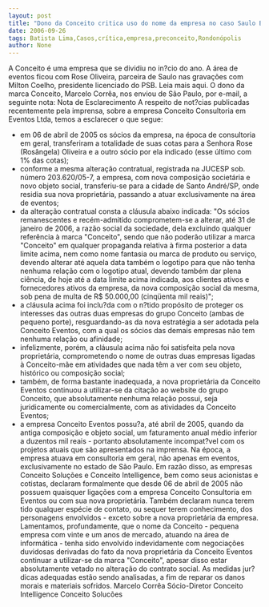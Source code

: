 ```yaml
---
layout: post
title: "Dono da Conceito critica uso do nome da empresa no caso Saulo Batista"
date: 2006-09-26
tags: Batista Lima,Casos,crítica,empresa,preconceito,Rondonópolis
author: None
---
```

A Conceito é uma empresa que se dividiu no in?cio do ano.
A área de eventos ficou com Rose Oliveira, parceira de Saulo nas gravações com Milton Coelho, presidente licenciado do PSB. Leia mais aqui.
O dono da marca Conceito, Marcelo Corrêa, nos enviou de São Paulo, por e-mail, a seguinte nota:
Nota de Esclarecimento 
A respeito de not?cias publicadas recentemente pela imprensa, sobre a empresa Conceito Consultoria em Eventos Ltda, temos a esclarecer o que segue: 
- em 06 de abril de 2005 os sócios da empresa, na época de consultoria em geral, transferiram a totalidade de suas cotas para a Senhora Rose (Rosângela) Oliveira e a outro sócio por ela indicado (esse último com 1% das cotas); 
- conforme a mesma alteração contratual, registrada na JUCESP sob. número 203.620/05-7, a empresa, com nova composição societária e novo objeto social, transferiu-se para a cidade de Santo André/SP, onde residia sua nova proprietária, passando a atuar exclusivamente na área de eventos; 
- da alteração contratual consta a cláusula abaixo indicada: \"Os sócios remanescentes e recém-admitido comprometem-se a alterar, até 31 de janeiro de 2006, a razão social da sociedade, dela excluindo qualquer referência à marca \"Conceito\", sendo que não poderão utilizar a marca \"Conceito\" em qualquer propaganda relativa à firma posterior a data limite acima, nem como nome fantasia ou marca de produto ou serviço, devendo alterar até aquela data também o logotipo para que não tenha nenhuma relação com o logotipo atual, devendo também dar plena ciência, de hoje até a data limite acima indicada, aos clientes ativos e fornecedores ativos da empresa, da nova composição social da mesma, sob pena de multa de R$ 50.000,00 (cinqüenta mil reais)\"; 
- a cláusula acima foi inclu?da com o n?tido propósito de proteger os interesses das outras duas empresas do grupo Conceito (ambas de pequeno porte), resguardando-as da nova estratégia a ser adotada pela Conceito Eventos, com a qual os sócios das demais empresas não tem nenhuma relação ou afinidade; 
- infelizmente, porém, a cláusula acima não foi satisfeita pela nova proprietária, comprometendo o nome de outras duas empresas ligadas à Conceito-mãe em atividades que nada têm a ver com seu objeto, histórico ou composição social; 
- também, de forma bastante inadequada, a nova proprietária da Conceito Eventos continuou a utilizar-se da citação ao website do grupo Conceito, que absolutamente nenhuma relação possui, seja juridicamente ou comercialmente, com as atividades da Conceito Eventos; 
- a empresa Conceito Eventos possu?a, até abril de 2005, quando da antiga composição e objeto social, um faturamento anual médio inferior a duzentos mil reais - portanto absolutamente incompat?vel com os projetos atuais que são apresentados na imprensa. Na época, a empresa atuava em consultoria em geral, não apenas em eventos, exclusivamente no estado de São Paulo. 
Em razão disso, as empresas Conceito Soluções e Conceito Intelligence, bem como seus acionistas e cotistas, declaram formalmente que desde 06 de abril de 2005 não possuem quaisquer ligações com a empresa Conceito Consultoria em Eventos ou com sua nova proprietária. Também declaram nunca terem tido qualquer espécie de contato, ou sequer terem conhecimento, dos personagens envolvidos - exceto sobre a nova proprietária da empresa. 
Lamentamos, profundamente, que o nome da Conceito - pequena empresa com vinte e um anos de mercado, atuando na área de informática - tenha sido envolvido indevidamente com negociações duvidosas derivadas do fato da nova proprietária da Conceito Eventos continuar a utilizar-se da marca \"Conceito\", apesar disso estar absolutamente vetado no alteração do contrato social. As medidas jur?dicas adequadas estão sendo analisadas, a fim de reparar os danos morais e materiais sofridos. 
Marcelo Corrêa Sócio-Diretor Conceito Intelligence Conceito Solucões  